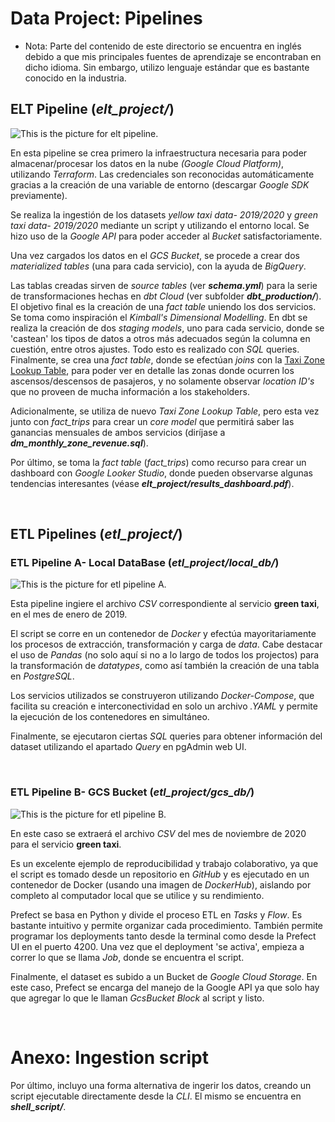 # Data Project: Pipelines

- Nota: Parte del contenido de este directorio se encuentra en inglés debido a que mis principales fuentes de aprendizaje se encontraban en dicho idioma. Sin embargo, utilizo lenguaje estándar que es bastante conocido en la industria.

## ELT Pipeline (*elt_project/*)

<picture>
<source media= "(prefers-color-scheme: light)" srcset= "https://github.com/diegos41/repo_diplo_datos/blob/main/images/pipeline_elt.png">
<img alt= "This is the picture for elt pipeline.">
</picture>

En esta pipeline se crea primero la infraestructura necesaria para poder almacenar/procesar los datos en la nube *(Google Cloud Platform)*, utilizando *Terraform*. Las credenciales son reconocidas automáticamente gracias a la creación de una variable de entorno (descargar *Google SDK* previamente).

Se realiza la ingestión de los datasets *yellow taxi data- 2019/2020* y *green taxi data- 2019/2020* mediante un script y utilizando el entorno local. Se hizo uso de la *Google API* para poder acceder al *Bucket* satisfactoriamente.

Una vez cargados los datos en el *GCS Bucket*, se procede a crear dos *materialized tables* (una para cada servicio), con la ayuda de *BigQuery*. 

Las tablas creadas sirven de *source tables* (ver ***schema.yml***) para la serie de transformaciones hechas en *dbt Cloud* (ver subfolder ***dbt_production/***). El objetivo final es la creación de una *fact table* uniendo los dos servicios. Se toma como inspiración el *Kimball's Dimensional Modelling*.
En dbt se realiza la creación de dos *staging models*, uno para cada servicio, donde se 'castean' los tipos de datos a otros más adecuados según la columna en cuestión, entre otros ajustes. Todo esto es realizado con *SQL* queries. Finalmente, se crea una *fact table*, donde se efectúan *joins* con la [Taxi Zone Lookup Table](https://d37ci6vzurychx.cloudfront.net/misc/taxi+_zone_lookup.csv), para poder ver en detalle las zonas donde ocurren los ascensos/descensos de pasajeros, y no solamente observar *location ID's* que no proveen de mucha información a los stakeholders.

Adicionalmente, se utiliza de nuevo *Taxi Zone Lookup Table*, pero esta vez junto con *fact_trips* para crear un *core model* que permitirá saber las ganancias mensuales de ambos servicios (diríjase a ***dm_monthly_zone_revenue.sql***).

Por último, se toma la *fact table* (*fact_trips*) como recurso para crear un dashboard con *Google Looker Studio*, donde pueden observarse algunas tendencias interesantes (véase ***elt_project/results_dashboard.pdf***).

<br>

## ETL Pipelines (*etl_project/*)

### ETL Pipeline A- Local DataBase (*etl_project/local_db/*)

<picture>
<source media= "(prefers-color-scheme: light)" srcset= "https://github.com/diegos41/repo_diplo_datos/blob/main/images/pipeline_etl_1.png">
<img alt= "This is the picture for etl pipeline A.">
</picture>

Esta pipeline ingiere el archivo *CSV* correspondiente al servicio **green taxi**, en el mes de enero de 2019.

El script se corre en un contenedor de *Docker* y efectúa mayoritariamente los procesos de extracción, transformación y carga de *data*. Cabe destacar el uso de *Pandas* (no solo aquí si no a lo largo de todos los projectos) para la transformación de *datatypes*, como así también la creación de una tabla en *PostgreSQL*. 

Los servicios utilizados se construyeron utilizando *Docker-Compose*, que facilita su creación e interconectividad en solo un archivo *.YAML* y permite la ejecución de los contenedores en simultáneo.

Finalmente, se ejecutaron ciertas *SQL* queries para obtener información del dataset utilizando el apartado *Query* en pgAdmin web UI. 

<br>

### ETL Pipeline B- GCS Bucket (*etl_project/gcs_db/*)

<picture>
<source media= "(prefers-color-scheme: light)" srcset= "https://github.com/diegos41/repo_diplo_datos/blob/main/images/pipeline_etl_2.png">
<img alt= "This is the picture for etl pipeline B.">
</picture>

En este caso se extraerá el archivo *CSV* del mes de noviembre de 2020 para el servicio **green taxi**. 

Es un excelente ejemplo de reproducibilidad y trabajo colaborativo, ya que el script es tomado desde un repositorio en *GitHub* y es ejecutado en un contenedor de Docker (usando una imagen de *DockerHub*), aislando por completo al computador local que se utilice y su rendimiento. 

Prefect se basa en Python y divide el proceso ETL en *Tasks* y *Flow*. Es bastante intuitivo y permite organizar cada procedimiento. 
También permite programar los deployments tanto desde la terminal como desde la Prefect UI en el puerto 4200. Una vez que el deployment 'se activa', empieza a correr lo que se llama *Job*, donde se encuentra el script. 

Finalmente, el dataset es subido a un Bucket de *Google Cloud Storage*. En este caso, Prefect se encarga del manejo de la Google API ya que solo hay que agregar lo que le llaman *GcsBucket Block* al script y listo.

<br>

# Anexo: Ingestion script

Por último, incluyo una forma alternativa de ingerir los datos, creando un script ejecutable directamente desde la *CLI*. El mismo se encuentra en ***shell_script/***.


